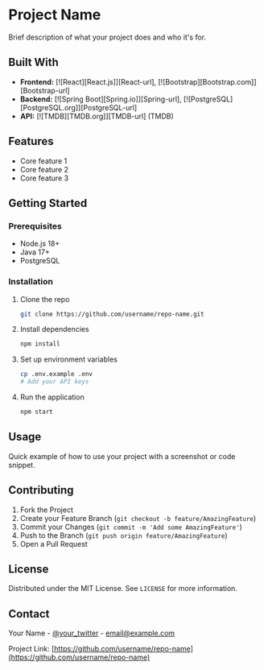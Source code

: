# Project Name
Brief description of what your project does and who it's for.

## Built With
- **Frontend:** [![React][React.js]][React-url], [![Bootstrap][Bootstrap.com]][Bootstrap-url]
- **Backend:** [![Spring Boot][Spring.io]][Spring-url], [![PostgreSQL][PostgreSQL.org]][PostgreSQL-url]
- **API:** [![TMDB][TMDB.org]][TMDB-url] (TMDB)

## Features
- Core feature 1
- Core feature 2
- Core feature 3

## Getting Started

### Prerequisites
- Node.js 18+
- Java 17+
- PostgreSQL

### Installation
1. Clone the repo
   ```bash
   git clone https://github.com/username/repo-name.git
   ```
2. Install dependencies
   ```bash
   npm install
   ```
3. Set up environment variables
   ```bash
   cp .env.example .env
   # Add your API keys
   ```
4. Run the application
   ```bash
   npm start
   ```

## Usage
Quick example of how to use your project with a screenshot or code snippet.

## Contributing
1. Fork the Project
2. Create your Feature Branch (`git checkout -b feature/AmazingFeature`)
3. Commit your Changes (`git commit -m 'Add some AmazingFeature'`)
4. Push to the Branch (`git push origin feature/AmazingFeature`)
5. Open a Pull Request

## License
Distributed under the MIT License. See `LICENSE` for more information.

## Contact
Your Name - [@your_twitter](https://twitter.com/your_twitter) - email@example.com

Project Link: [https://github.com/username/repo-name](https://github.com/username/repo-name)
